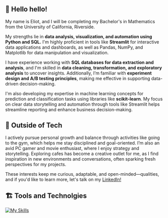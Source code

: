 ## 👋 Hello hello!
My name is Eliot, and I will be completing my Bachelor's in Mathematics from the University of California, Riverside.

My strengths lie in **data analysis, visualization, and automation using Python and SQL.** I'm highly proficient in tools like **Streamlit** for interactive data applications and dashboards, as well as Pandas, NumPy, and Matplotlib for data manipulation and visualization.

I have experience working with **SQL databases for data extraction and analysis**, and I'm skilled in **data cleaning, transformation, and exploratory analysis** to uncover insights. Additionally, I’m familiar with **experiment design and A/B testing principles**, making me effective in supporting data-driven decision-making.

I'm also developing my expertise in machine learning concepts for prediction and classification tasks using libraries like **scikit-learn**. My focus on clear data storytelling and automation through tools like Streamlit helps streamline reporting and enhance business decision-making.

## 💭 Outside of Tech

I actively pursue personal growth and balance through activities like going to the gym, which helps me stay disciplined and goal-oriented. I’m also an avid PC gamer and movie enthusiast, where I enjoy strategy and storytelling. Exploring cafes has become a creative outlet for me, as I find inspiration in new environments and conversations, often sparking fresh perspectives for my projects.

These interests keep me curious, adaptable, and open-minded—qualities, and if you'd like to learn more, let's talk on my [LinkedIn!]([[https://website-name.com](https://www.linkedin.com/in/swooshoo/)](https://www.linkedin.com/in/swooshoo/))

## 🏗️ Tools and Technolgies 

[![My Skills](https://skillicons.dev/icons?i=py,github,sqlite,mysql,figma,matlab,r,docker,nextjs&theme=light)](https://skillicons.dev)

